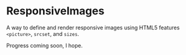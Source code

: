 # ResponsiveImages
A way to define and render responsive images using HTML5 features `<picture>`, `srcset`, and `sizes`.

Progress coming soon, I hope.
